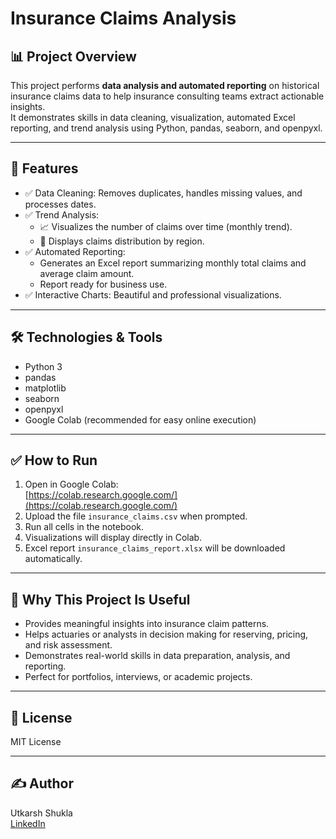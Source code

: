 # Insurance Claims Analysis

## 📊 Project Overview  
This project performs **data analysis and automated reporting** on historical insurance claims data to help insurance consulting teams extract actionable insights.  
It demonstrates skills in data cleaning, visualization, automated Excel reporting, and trend analysis using Python, pandas, seaborn, and openpyxl.

---

## 🚀 Features
- ✅ Data Cleaning: Removes duplicates, handles missing values, and processes dates.
- ✅ Trend Analysis:  
    - 📈 Visualizes the number of claims over time (monthly trend).
    - 🏢 Displays claims distribution by region.
- ✅ Automated Reporting:  
    - Generates an Excel report summarizing monthly total claims and average claim amount.
    - Report ready for business use.
- ✅ Interactive Charts: Beautiful and professional visualizations.

---

## 🛠️ Technologies & Tools
- Python 3  
- pandas  
- matplotlib  
- seaborn  
- openpyxl  
- Google Colab (recommended for easy online execution)


---

## ✅ How to Run
1. Open in Google Colab:  
   [https://colab.research.google.com/](https://colab.research.google.com/)  
2. Upload the file `insurance_claims.csv` when prompted.  
3. Run all cells in the notebook.  
4. Visualizations will display directly in Colab.  
5. Excel report `insurance_claims_report.xlsx` will be downloaded automatically.

---

## 🎯 Why This Project Is Useful
- Provides meaningful insights into insurance claim patterns.  
- Helps actuaries or analysts in decision making for reserving, pricing, and risk assessment.  
- Demonstrates real-world skills in data preparation, analysis, and reporting.  
- Perfect for portfolios, interviews, or academic projects.

---

## 🔗 License
MIT License

---

## ✍️ Author  
Utkarsh Shukla  
[LinkedIn](https://www.linkedin.com/in/utkarsh-shukla1/) 



